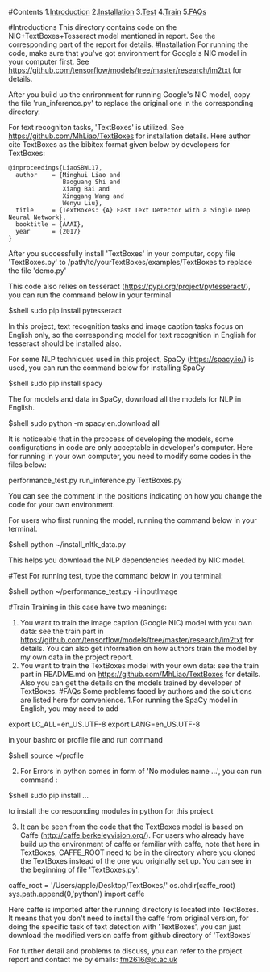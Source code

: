 #Contents
1.[Introduction](#Introduction)
2.[Installation](#Installation)
3.[Test](#Test)
4.[Train](#Train)
5.[FAQs](#FAQs)


#Introductions
This directory contains code on the NIC+TextBoxes+Tesseract model mentioned in report. See the corresponding part of the report for details. 
#Installation
For running the code, make sure that you've got environment for Google's NIC model in your computer first. See https://github.com/tensorflow/models/tree/master/research/im2txt for details.

After you build up the enrironment for running Google's NIC model, copy the file 'run_inference.py' to replace the original one in the corresponding directory. 

For text recogniton tasks, 'TextBoxes' is utilized. See https://github.com/MhLiao/TextBoxes for installation details. Here author cite TextBoxes as the bibitex format given below by developers for TextBoxes:

    @inproceedings{LiaoSBWL17,
      author    = {Minghui Liao and
                   Baoguang Shi and
                   Xiang Bai and
                   Xinggang Wang and
                   Wenyu Liu},
      title     = {TextBoxes: {A} Fast Text Detector with a Single Deep Neural Network},
      booktitle = {AAAI},
      year      = {2017}
    }

After you successfully install 'TextBoxes' in your computer, copy file 'TextBoxes.py' to /path/to/yourTextBoxes/examples/TextBoxes to replace the file 'demo.py'
	
This code also relies on tesseract (https://pypi.org/project/pytesseract/), you can run the command below in your terminal

$shell sudo pip install pytesseract

In this project, text recognition tasks and image caption tasks focus on English only, so the corresponding model for text recognition in English for tesseract should be installed also.

For some NLP techniques used in this project, SpaCy (https://spacy.io/) is used, you can run the command below for installing SpaCy

$shell sudo pip install spacy

The for models and data in SpaCy, download all the models for NLP in English. 

$shell sudo python -m spacy.en.download all

It is noticeable that in the prcocess of developing the models, some configurations in code are only acceptable in developer's computer. Here for running in your own computer, you need to modify some codes in the files below:

performance_test.py
run_inference.py
TextBoxes.py

You can see the comment in the positions indicating on how you change the code for your own environment.

For users who first running the model, running the command below in your terminal.

$shell python ~/install_nltk_data.py

This helps you download the NLP dependencies needed by NIC model.
 
 
#Test
For running test, type the command below in you terminal:

$shell python ~/performance_test.py -i inputImage

#Train
Training in this case have two meanings:
1. You want to train the image caption (Google NIC) model with you own data: see the train part in  https://github.com/tensorflow/models/tree/master/research/im2txt for details. You can also get information on how authors train the model by my own data in the project report.
2. You want to train the TextBoxes model with your own data: see the train part in README.md on https://github.com/MhLiao/TextBoxes for details. Also you can get the details on the models trained by developer of TextBoxes.
#FAQs
Some problems faced by authors and the solutions are listed here for convenience.
1.For running the SpaCy model in English, you may need to add 

export LC_ALL=en_US.UTF-8
export LANG=en_US.UTF-8

in your bashrc or profile file and run command 

$shell source ~/profile 

2. For Errors in python comes in form of 'No modules name ...', you can run command :

$shell sudo pip install ...

to install the corresponding modules in python for this project

3. It can be seen from the code that the TextBoxes model is based on Caffe (http://caffe.berkeleyvision.org/). For users who already have build up the environment of caffe or familiar with caffe, note that here in TextBoxes, CAFFE_ROOT need to be in the directory where you cloned the TextBoxes instead of the one you originally set up. You can see in the beginning of file 'TextBoxes.py':

caffe_root = '/Users/apple/Desktop/TextBoxes/'
os.chdir(caffe_root)
sys.path.append(0,'python')
import caffe

Here caffe is imported after the running directory is located into TextBoxes. It means that you don't need to install the caffe from original version, for doing the specific task of text detection with 'TextBoxes', you can just download the modified version caffe from github directory of 'TextBoxes'


For further detail and problems to discuss, you can refer to the project report and contact me by emails: fm2616@ic.ac.uk

